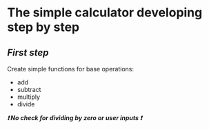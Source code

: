 # The simple calculator developing step by step

## _First step_
Create simple functions for base operations:
- add
- subtract
- multiply
- divide

**_❗ No check for dividing by zero or user inputs ❗_**
